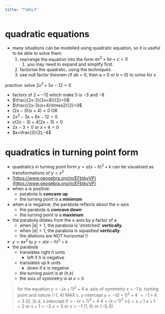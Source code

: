 ```yaml
---
title: "T1W5L3"
---
```


# quadratic equations
- many situations can be modelled using quadratic equation, so it is useful to be able to solve them.
	1. rearrange the equation into the form $ax^2 + bx + c =0$
		1. you may need to expand and simplify first.
	2. factorise the quadratic, using the techniques.
	3. use null factor theorem (if ab = 0, then a = 0 or b = 0) to solve for x

practice:
solve $2x^2 + 5x - 12 = 0$
- factors of $2 \times -12$ which make $5$ is $-3$ and $-8$
- $\frac{(2x-3)(2x+8)}{2}=0$
- $\frac{(2x-3)(x+4)\times2}{2}=0$
- $(2x-3)(x+4)=0$
OR
- $2x^2 - 3x + 8x-12=0$
- $x(2x-3)+4(2x-3)=0$
- $2x-3=0$ or $x+4=0$
- $x=\frac{3}{2},-4$

# quadratics in turning point form
- quadratics in turning point form $y = a(x-h)^2+k$ can be visualised as transformations of $y=x^2$ 
- [https://www.geogebra.org/m/EFbtkvVP](https://www.geogebra.org/m/EFbtkvVP)
- when a is positive:
	- parabola is **concave up**
	- the turning point is a **minimum**
- when a is negative, the parabola reflects about the x-axis
	- the parabola is **concave down**
	- the turning point is a **maximum**
- the parabola dilates from the x-axis by a factor of a
	- when $|a|\gt1$, the parabola is 'stretched' **vertically**.
	- when $|a|\lt1$, the parabola is squashed **vertically**.
	- the dilations are NOT horizontal !!
- $y=ax^2$ to $y=a(x-h)^2+k$
- the parabola
	- translates right $h$ units
		- left if $h$ is negative
	- translates up $k$ units
		- down if $k$ is negative
	- the turning point is at ($h$,$k$)
	- the axis of symmetry is at $x=h$

> for the equation $y=-(x+1)^2+4$
> a. axis of symmetry
> 	x = -1
> b. turning point and nature
> 	(-1, 4) MAX
> c. y intercept
> 	$y=-(0+1)^2+4$
> 	$=-1+4=3$
> 	(0, 3)
> d. x intercept
> 	$0=-(x+1)^2+4$
> 	$4=(x+1)^2$
> 	$\pm2=x+1$
> 	$x+1=2$ or $x+1=-2$
> 	$x = 3$ or $x = -1$
> 	$(1,0)$ or $(-3,0)$